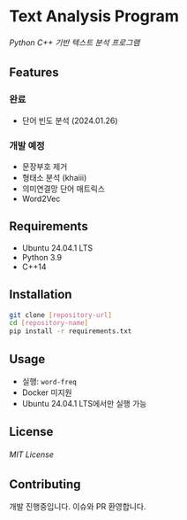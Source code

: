 # Text Analysis Program
###### Python C++ 기반 텍스트 분석 프로그램

## Features

### 완료
- 단어 빈도 분석 (2024.01.26)

### 개발 예정
- 문장부호 제거
- 형태소 분석 (khaiii)
- 의미연결망 단어 매트릭스
- Word2Vec

## Requirements
- Ubuntu 24.04.1 LTS
- Python 3.9
- C++14

## Installation
```bash
git clone [repository-url]
cd [repository-name]
pip install -r requirements.txt
```

## Usage
- 실행: `word-freq`
- Docker 미지원
- Ubuntu 24.04.1 LTS에서만 실행 가능

## License
###### MIT License

## Contributing
개발 진행중입니다. 이슈와 PR 환영합니다.
